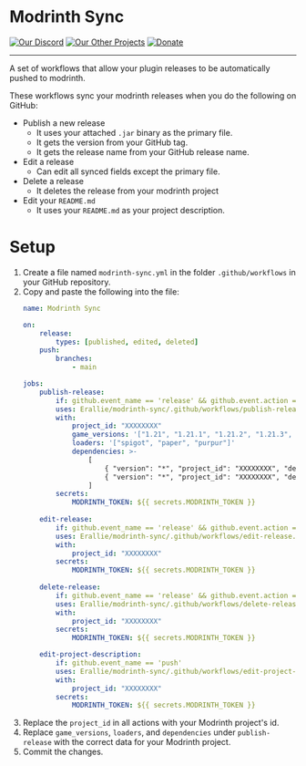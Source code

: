 # Modrinth Sync

[![Our Discord](https://img.shields.io/discord/1102582171207741480?style=for-the-badge&logo=discord&logoColor=ffffff&label=Our%20Discord&color=5865F2)](https://discord.gozarproductions.com)
[![Our Other Projects](https://img.shields.io/badge/Our%20Other%20Projects-%E2%9D%A4-563294?style=for-the-badge&logo=data%3Aimage%2Fwebp%3Bbase64%2CUklGRu4DAABXRUJQVlA4WAoAAAAQAAAAHwAAHwAAQUxQSGABAAABgFtbm5volyZTA%2BtibzK2H0w5sDkmhe3GmxrwxGg0839r%2FvkkOogIBW7bKB0c4%2BARYihzIqfd6dfO%2B%2B3XtHsq4jJhlIvcDRcgNB%2FeieQETorBHgghRtUYqwDs%2B4U4IpcvUB%2BVUPSK54uEnTwsUJoar2DeMpzLxQpeG5DH8lxyyfLivVYAwPBbkWdOBg3qFlqiLy679iHy9UDKMZRXmYxpCcusayTHG01K%2FEtatYWuj7oI9hL4BxsxVwhoP2mlAJJ%2BuuAflc6%2BEUCQTCX9EV87xBR2H75NxLZSpWiwzqdIm7ZO7uB3oEgZKbD9Nt3EmHweEPH1t1GNsZUbKeisiwjyTm5fA3SO1yCrADZXrV2PZQJPL1tjN4%2BxUL9ie1mJobzOnDwSx6ILiF%2FW%2BTUR4tcHx0UaV75JXC1a4g6Ky5dLcTSuy9q4HhTieF64Hy1A3GHB8gLLK2e92feuqnbfPK8IVlA4IGgCAACwDQCdASogACAAPk0cjEQioaEb%2BqwAKATEtgBOl7v9V3sHcA2wG4A3gD0APLP9jX9n%2F2jmqv5AZRh7J%2BN2fOx22iE%2F4TUsecFmY%2BSf1r%2BAP%2BTfzT%2FXdIB7KX7MtdIGr1A8H0jmrrfZvqButwOaYcLWYNRq5QgAAP7%2F%2FmIMpiVNn67QXpM1rrDmRS8Nr%2F6dhD%2Bq5e%2BM%2BAtUP1%2FxOj85Ol5y3ebjz%2BpHoOf%2FWW8a%2F2ojUaKVDkVqof%2Bv4f0f6ud8i58wusz%2Fyrj%2F%2BwnM3q0769dvK%2F%2BQe04xL49tkb9t6ylCqqezZtZGuGLJ%2F5iUrPqdYc%2F8VbYZfP%2FOpZP%2F4X4q%2BqS4gPOxzdINOe5PGv%2F0TS%2FJRf4LlFrFkrWtxlS8n40grV%2BKUu%2FiwzdQzImvwH81FxL1bZyTSsrYwMku1Pk9StTtWNjSR8ZWEYBH9eTn%2FvBERii5XaWOPJ%2FFVXtVQGbv%2BFRW5jbo9tfFDu%2BDHHf8LbgUd%2F8W8Id1AehBtRNsLQWbADmvF1QJU8x5tw%2FtTUwIoSaa%2F2jkcvyVHkAsb2qoIh1KF1pPdae%2BZaqjydy6nUa9agjrDk1G4pMhEUhH%2BV%2FIUe49MjhR%2FuxyFmwQ8dDogMyQ%2BdcSBa56Lwt1wyJ%2F22%2F5O98r6q6wiM63HyaYONd36W7br%2F0%2F6y2DZ3irAddj%2FRxntvr%2FbbChSYXAfEbO%2FD0G%2FFbMFqTHypodt9T6dAx%2BUjJYfHzFf%2FM3Ec%2FAtwbjc2gka6urN1MlSLb2VTS9Q5r8fkDzxZz6vu1OYUPUB1UFMIhYGvMATbxxoTmVhvpovzAc%2F8nbOjw3wAAA)](https://github.com/Erallie)
[![Donate](https://img.shields.io/badge/Donate-%24-563294?style=for-the-badge&logo=paypal&color=rgb(0%2C%2048%2C%20135))](https://www.paypal.com/donate/?hosted_button_id=PHHGM83BQZ8MA)

---

A set of workflows that allow your plugin releases to be automatically pushed to modrinth.

These workflows sync your modrinth releases when you do the following on GitHub:
- Publish a new release
    - It uses your attached `.jar` binary as the primary file.
    - It gets the version from your GitHub tag.
    - It gets the release name from your GitHub release name.
- Edit a release
    - Can edit all synced fields except the primary file.
- Delete a release
    - It deletes the release from your modrinth project
- Edit your `README.md`
    - It uses your `README.md` as your project description.

# Setup
1. Create a file named `modrinth-sync.yml` in the folder `.github/workflows` in your GitHub repository.
2. Copy and paste the following into the file:
    ```yml
    name: Modrinth Sync

    on:
        release:
            types: [published, edited, deleted]
        push:
            branches:
                - main

    jobs:
        publish-release:
            if: github.event_name == 'release' && github.event.action == 'published'
            uses: Erallie/modrinth-sync/.github/workflows/publish-release.yml@main
            with:
                project_id: "XXXXXXXX"
                game_versions: '["1.21", "1.21.1", "1.21.2", "1.21.3", "1.21.4"]'
                loaders: '["spigot", "paper", "purpur"]'
                dependencies: >-
                    [
                        { "version": "*", "project_id": "XXXXXXXX", "dependency_type": "required" },
                        { "version": "*", "project_id": "XXXXXXXX", "dependency_type": "required" }
                    ]
            secrets:
                MODRINTH_TOKEN: ${{ secrets.MODRINTH_TOKEN }}
        
        edit-release:
            if: github.event_name == 'release' && github.event.action == 'edited'
            uses: Erallie/modrinth-sync/.github/workflows/edit-release.yml@main
            with:
                project_id: "XXXXXXXX"
            secrets:
                MODRINTH_TOKEN: ${{ secrets.MODRINTH_TOKEN }}
        
        delete-release:
            if: github.event_name == 'release' && github.event.action == 'deleted'
            uses: Erallie/modrinth-sync/.github/workflows/delete-release.yml@main
            with:
                project_id: "XXXXXXXX"
            secrets:
                MODRINTH_TOKEN: ${{ secrets.MODRINTH_TOKEN }}

        edit-project-description:
            if: github.event_name == 'push'
            uses: Erallie/modrinth-sync/.github/workflows/edit-project-description.yml@main
            with:
                project_id: "XXXXXXXX"
            secrets:
                MODRINTH_TOKEN: ${{ secrets.MODRINTH_TOKEN }}
    ```
3. Replace the `project_id` in all actions with your Modrinth project's id.
4. Replace `game_versions`, `loaders`, and `dependencies` under `publish-release` with the correct data for your Modrinth project.
5. Commit the changes.